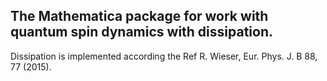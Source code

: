 

## The Mathematica package for work with quantum spin dynamics with dissipation.

Dissipation is implemented according the Ref R. Wieser, Eur. Phys. J. B 88, 77 (2015).
